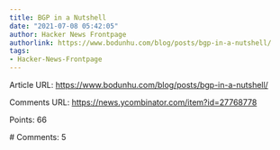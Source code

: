```yaml
---
title: BGP in a Nutshell
date: "2021-07-08 05:42:05"
author: Hacker News Frontpage
authorlink: https://www.bodunhu.com/blog/posts/bgp-in-a-nutshell/
tags:
- Hacker-News-Frontpage
---
```


<p>Article URL: <a href="https://www.bodunhu.com/blog/posts/bgp-in-a-nutshell/">https://www.bodunhu.com/blog/posts/bgp-in-a-nutshell/</a></p>
<p>Comments URL: <a href="https://news.ycombinator.com/item?id=27768778">https://news.ycombinator.com/item?id=27768778</a></p>
<p>Points: 66</p>
<p># Comments: 5</p>
